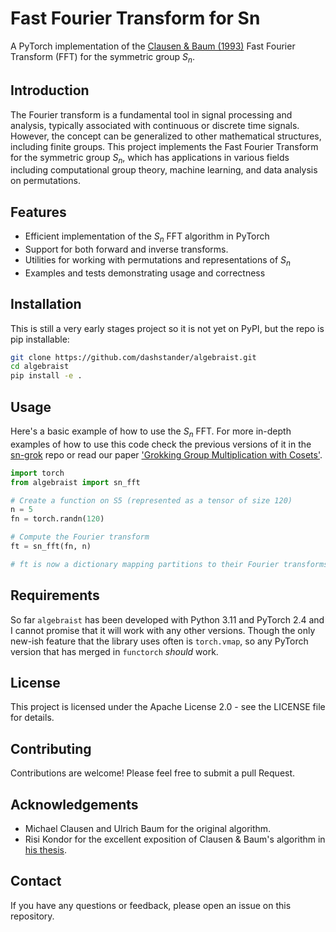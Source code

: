 # Fast Fourier Transform for Sn

A PyTorch implementation of the [Clausen & Baum (1993)](https://www.ams.org/journals/mcom/1993-61-204/S0025-5718-1993-1192969-X/S0025-5718-1993-1192969-X.pdf) Fast Fourier Transform (FFT) for the symmetric group $S_n$.

## Introduction

The Fourier transform is a fundamental tool in signal processing and analysis, typically associated with continuous or discrete time signals. However, the concept can be generalized to other mathematical structures, including finite groups. This project implements the Fast Fourier Transform for the symmetric group $S_n$, which has applications in various fields including computational group theory, machine learning, and data analysis on permutations.

## Features

- Efficient implementation of the $S_n$ FFT algorithm in PyTorch
- Support for both forward and inverse transforms.
- Utilities for working with permutations and representations of $S_n$
- Examples and tests demonstrating usage and correctness

## Installation

This is still a very early stages project so it is not yet on PyPI, but the repo is pip installable:


```bash
git clone https://github.com/dashstander/algebraist.git
cd algebraist
pip install -e .
```

## Usage

Here's a basic example of how to use the $S_n$ FFT. For more in-depth examples of how to use this code check the previous versions of it in the [sn-grok](https://github.com/dashstander/sn-grok) repo or read our paper ['Grokking Group Multiplication with Cosets'](https://arxiv.org/abs/2312.06581).

```python
import torch
from algebraist import sn_fft

# Create a function on S5 (represented as a tensor of size 120)
n = 5
fn = torch.randn(120)

# Compute the Fourier transform
ft = sn_fft(fn, n)

# ft is now a dictionary mapping partitions to their Fourier transforms
```

## Requirements

So far `algebraist` has been developed with Python 3.11 and PyTorch 2.4 and I cannot promise that it will work with any other versions. Though the only new-ish feature that the library uses often is `torch.vmap`, so any PyTorch version that has merged in `functorch` _should_ work.


## License
This project is licensed under the Apache License 2.0 - see the LICENSE file for details.

## Contributing

Contributions are welcome! Please feel free to submit a pull Request.


## Acknowledgements

- Michael Clausen and Ulrich Baum for the original algorithm.
- Risi Kondor for the excellent exposition of Clausen & Baum's algorithm in [his thesis](https://people.cs.uchicago.edu/~risi/papers/KondorThesis.pdf).

## Contact

If you have any questions or feedback, please open an issue on this repository.